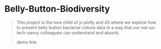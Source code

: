 # Belly-Button-Biodiversity
> This project is the love child of js plotly and d3 where we explore how to present belly button bacterial culture data in a way that our not-so-tech-savvy colleagues can understand and absorb.



> demo link: 
